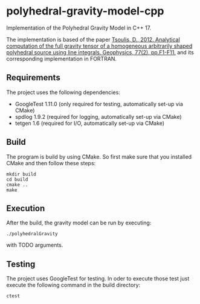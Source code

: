 # polyhedral-gravity-model-cpp
Implementation of the Polyhedral Gravity Model in C++ 17.

The implementation is based of the paper [Tsoulis, D., 2012. Analytical computation of the full gravity tensor of a homogeneous arbitrarily shaped polyhedral source using line integrals. Geophysics, 77(2), pp.F1-F11.](http://dx.doi.org/10.1190/geo2010-0334.1) and its corresponding implementation in FORTRAN.


## Requirements
The project uses the following dependencies:

- GoogleTest 1.11.0 (only required for testing, automatically set-up via CMake)
- spdlog 1.9.2 (required for logging, automatically set-up via CMake)
- tetgen 1.6 (required for I/O, automatically set-up via CMake)

## Build
The program is build by using CMake. So first make sure that you installed
CMake and then follow these steps:

    mkdir build
    cd build
    cmake ..
    make

## Execution
After the build, the gravity model can be run by executing:

    ./polyhedralGravity

with TODO arguments.

## Testing
The project uses GoogleTest for testing. In oder to execute those
test just execute the following command in the build directory:

    ctest